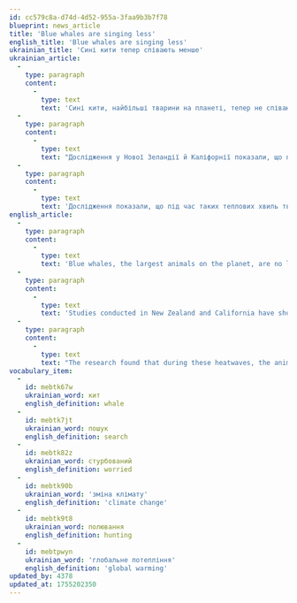 ```yaml
---
id: cc579c8a-d74d-4d52-955a-3faa9b3b7f78
blueprint: news_article
title: 'Blue whales are singing less'
english_title: 'Blue whales are singing less'
ukrainian_title: 'Сині кити тепер співають менше'
ukrainian_article:
  -
    type: paragraph
    content:
      -
        type: text
        text: 'Сині кити, найбільші тварини на планеті, тепер не співають так часто, як співали раніше. Їхні пісні – спосіб комунікації, пошуку їжі й партнера, тож вчені стурбовані такою зміною.'
  -
    type: paragraph
    content:
      -
        type: text
        text: "Дослідження у Нової Зеландії й Каліфорнії показали, що причина – зміна клімату. Через глобальне потепління в океані виникають сильні «теплові хвилі». Через це малих організмів, яких їдять кити, стає менше. Коли їжі мало, кити витрачають всю свою енергію на полювання, тож співають менше.\_"
  -
    type: paragraph
    content:
      -
        type: text
        text: 'Дослідження показали, що під час таких теплових хвиль тварини співають менше на 40%. Інші кити продовжують «співати», але для синіх зміна клімату є особливо небезпечною.'
english_article:
  -
    type: paragraph
    content:
      -
        type: text
        text: 'Blue whales, the largest animals on the planet, are no longer singing as frequently as they used to. Their songs are a vital form of communication for finding food and mates, so this change has scientists worried.'
  -
    type: paragraph
    content:
      -
        type: text
        text: 'Studies conducted in New Zealand and California have shown that the cause is climate change. Due to global warming, powerful "heatwaves" are occurring in the ocean. These events reduce the number of small organisms that the whales eat. With less food available, the whales have to spend all their energy hunting, leaving them with less time and energy to sing.'
  -
    type: paragraph
    content:
      -
        type: text
        text: "The research found that during these heatwaves, the animals' songs decreased by 40%. Other whale species continue to sing, but climate change poses a particular danger to blue whales, making them especially vulnerable."
vocabulary_item:
  -
    id: mebtk67w
    ukrainian_word: кит
    english_definition: whale
  -
    id: mebtk7jt
    ukrainian_word: пошук
    english_definition: search
  -
    id: mebtk82z
    ukrainian_word: стурбований
    english_definition: worried
  -
    id: mebtk90b
    ukrainian_word: 'зміна клімату'
    english_definition: 'climate change'
  -
    id: mebtk9t8
    ukrainian_word: полювання
    english_definition: hunting
  -
    id: mebtpwyn
    ukrainian_word: 'глобальне потепління'
    english_definition: 'global warming'
updated_by: 4378
updated_at: 1755202350
---
```

